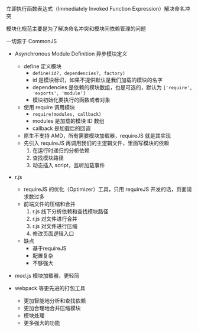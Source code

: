 立即执行函数表达式（Immediately Invoked Function Expression）解决命名冲突

模块化规范主要是为了解决命名冲突和模块间依赖管理的问题

一切源于 CommonJS 

- Asynchronous Module Definition 异步模块定义
  - define 定义模块
    - `define(id?, dependencies?, factory)`
    - id 是模块标识，如果不提供默认是我们加载的模块的名字
    - dependencies 是依赖的模块数组，也是可选的，默认为 `['require', 'exports', 'module']`
    - 模块初始化要执行的函数或者对象
  - 使用 require 调用模块
    - `require(modules, callback)`
    - modules 是加载的模块 ID 数组
    - callback 是加载后的回调
  - 原生不支持 AMD，所有需要模块加载器，requireJS 就是其实现
  - 先引入 requireJS 再调用我们的主逻辑文件，里面写模块的依赖
    1. 在运行时递归的分析依赖
    2. 查找模块路径
    3. 动态插入 script，监听加载事件

- r.js
  - requireJS 的优化（Optimizer）工具，只用 requireJS 开发的话，页面请求数过多
  - 前端文件的压缩和合并
    1. r.js 线下分析依赖和查找模块路径
    2. r.js 对文件进行合并
    3. r.js 对文件进行压缩
    4. 修改页面逻辑入口
  - 缺点
    - 基于requireJS
    - 配置复杂
    - 不够强大

- mod.js 模块加载器，更轻简

- webpack 等更先进的打包工具
  - 更加智能地分析和查找依赖
  - 更加合理地合并压缩模块
  - 模块处理
  - 更多强大的功能